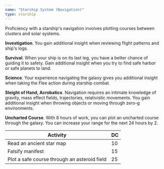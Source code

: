 ```yaml
---
name: "Starship System (Navigation)"
type: starship
---
```


Proficiency with a starship's navigation involves plotting courses between clusters and solar systems.

__Investigation__. You gain additional insight when reviewing flight patterns and ship's logs.

__Survival__. When your ship is on its last leg, you have a better chance of guiding it to safety. Gain additional
insight when you try to find safe harbor or safe planets to land.

__Science__. Your experience navigating the galaxy gives you additional insight when taking the Flee action during 
starship combat.

__Sleight of Hand, Acrobatics__. Navigation requires an intimate knowledge of gravity, mass effect fields, trajectories, relativistic movements.
You gain additional insight when throwing objects or moving through zero-g environments.  

__Uncharted Course__. With 8 hours of work, you can plot an uncharted course through the galaxy. You can increase
your range for the next 24 hours by 2.

Activity | DC
--- | ---
Read an ancient star map | 10
Falsify manifest | 15
Plot a safe course through an asteroid field | 25
